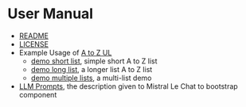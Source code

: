 
# User Manual

- [README](README.md)
- [LICENSE](LICENSE)
- Example Usage of [A to Z UL](a_to_z_ul.js)
  - [demo short list](demo.html), simple short A to Z list
  - [demo long list](demo_long_list.html), a longer list A to Z list
  - [demo multiple lists](demo_multiple_list.html), a multi-list demo
- [LLM Prompts](llm_prompts.md), the description given to Mistral Le Chat to bootstrap component
